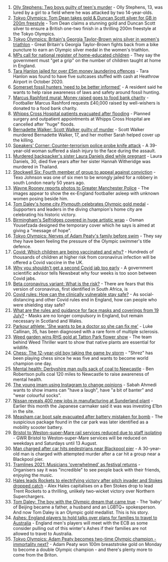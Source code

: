 1. [Olly Stephens: Two boys guilty of teen's murder](https://www.bbc.co.uk/news/uk-england-berkshire-57901344) - Olly Stephens, 13, was lured by a girl to a field where he was attacked by two 14-year-olds.
2. [Tokyo Olympics: Tom Dean takes gold & Duncan Scott silver for GB in 200m freestyle](https://www.bbc.co.uk/sport/olympics/57979697) - Tom Dean claims a stunning gold and Duncan Scott silver to ensure a British one-two finish in a thrilling 200m freestyle at the Tokyo Olympics.
3. [Tokyo Olympics: Britain's Georgia Taylor-Brown wins silver in women's triathlon](https://www.bbc.co.uk/sport/olympics/57979326) - Great Britain's Georgia Taylor-Brown fights back from a bike puncture to earn an Olympic silver medal in the women's triathlon.
4. [MPs call for national register of home-educated children](https://www.bbc.co.uk/news/education-57974170) - They say the government must "get a grip" on the number of children taught at home in England.
5. [Tara Hanlon jailed for over £5m money laundering offences](https://www.bbc.co.uk/news/uk-england-leeds-57972616) - Tara Hanlon was found to have five suitcases stuffed with cash at Heathrow Airport in October 2020.
6. [Somerset fossil hunters 'need to be better informed'](https://www.bbc.co.uk/news/uk-england-somerset-57917346) - A resident said he wants to help raise awareness of laws and safety around fossil hunting.
7. [Marcus Rashford mural: Money raised goes to food bank charity](https://www.bbc.co.uk/news/uk-england-manchester-57970520) - Footballer Marcus Rashford requests £40,000 raised by well-wishers is donated to a food bank charity.
8. [Whipps Cross Hospital patients evacuated after flooding](https://www.bbc.co.uk/news/uk-england-london-57971381) - Planned surgery and outpatient appointments at Whipps Cross Hospital are cancelled after "huge" floods.
9. [Bernadette Walker: Scott Walker guilty of murder](https://www.bbc.co.uk/news/uk-england-cambridgeshire-57931813) - Scott Walker murdered Bernadette Walker, 17, and her mother Sarah helped cover up the killing.
10. [Speakers' Corner: Counter-terrorism police probe knife attack](https://www.bbc.co.uk/news/uk-england-london-57973119) - A 39-year-old woman suffered a slash injury to the face during the assault.
11. [Murdered backpacker's sister Laura Daniels died while pregnant](https://www.bbc.co.uk/news/uk-england-norfolk-57977180) - Laura Daniels, 30, died five years after her sister Hannah Witheridge was murdered in Thailand.
12. [Stockwell Six: Fourth member of group to appeal against conviction](https://www.bbc.co.uk/news/uk-england-london-57973112) - Texo Johnson was one of six men to be wrongly jailed for a robbery in south London nearly 50 years ago.
13. [Wayne Rooney reports photos to Greater Manchester Police](https://www.bbc.co.uk/news/uk-england-manchester-57970044) - The images appear to show the ex-England footballer asleep with unknown women posing beside him.
14. [Tom Daley's home city Plymouth celebrates Olympic gold medal](https://www.bbc.co.uk/news/uk-england-devon-57978334) - Supporters and leaders in the diving champion's home city are celebrating his historic victory.
15. [Birmingham's Selfridges covered in huge artistic wrap](https://www.bbc.co.uk/news/uk-england-birmingham-57976604) - Osman Yousefzada designed the temporary cover which he says is aimed at giving a "message of hope".
16. [Tokyo Olympics: Nerves of Adam Peaty's family before swim](https://www.bbc.co.uk/news/uk-england-stoke-staffordshire-57972870) - They say they have been feeling the pressure of the Olympic swimmer's title defence.
17. [Covid: Which children are being vaccinated and why?](https://www.bbc.co.uk/news/health-57888429) - Hundreds of thousands of children at higher risk from coronavirus infection will be offered a Covid vaccine in the UK.
18. [Why you shouldn't get a second Covid jab too early](https://www.bbc.co.uk/news/newsbeat-57682233) - A government scientific advisor tells Newsbeat why four weeks is too soon between Covid jabs.
19. [Beta coronavirus variant: What is the risk?](https://www.bbc.co.uk/news/health-55534727) - There are fears that this version of coronavirus, first identified in South Africa, is
20. [Covid rules: How can the clinically vulnerable stay safe?](https://www.bbc.co.uk/news/health-51997151) - As social-distancing and other Covid rules end in England, how can people who were shielding stay safe?
21. [What are the rules and guidance for face masks and coverings from 19 July?](https://www.bbc.co.uk/news/health-51205344) - Masks are no longer compulsory in England, but remain necessary in Scotland and Wales.
22. [Parkour athlete: 'She wants to be a doctor so she can fix me'](https://www.bbc.co.uk/news/uk-england-nottinghamshire-57932996) - Luke Callinan, 35, has been diagnosed with a rare form of multiple sclerosis.
23. [Weed garden wins RHS gold at Tatton Park flower show](https://www.bbc.co.uk/news/uk-england-manchester-57961460) - The team behind Weed Thriller want to show that native plants are essential for wildlife.
24. [Chess: The 12-year-old boy taking the game by storm](https://www.bbc.co.uk/news/uk-england-london-57919082) - "Shrez" has been playing chess since he was five and wants to become world champion one day.
25. [Mental health: Derbyshire man pulls sack of coal to Newcastle](https://www.bbc.co.uk/news/uk-england-derbyshire-57915879) - Ben Robertson pulls coal 120 miles to Newcastle to raise awareness of mental health.
26. [The young imam using Instagram to change opinions](https://www.bbc.co.uk/news/uk-england-manchester-57946493) - Sabah Ahmedi wants to show imams can "have a laugh", have "a bit of banter" and "wear colourful socks".
27. [Nissan reveals 400 new jobs in manufacturing at Sunderland plant](https://www.bbc.co.uk/news/uk-england-tyne-57962364) - Earlier this month the Japanese carmaker said it was was investing £1bn in the site.
28. [Measham car boot sale evacuated after battery mistaken for bomb](https://www.bbc.co.uk/news/uk-england-leicestershire-57970384) - The suspicious package found in the car park was later identified as a mobility scooter battery.
29. [Bristol to Weston-super-Mare rail services reduced due to staff isolating](https://www.bbc.co.uk/news/uk-england-somerset-57940377) - GWR Bristol to Weston-super-Mare services will be reduced on weekdays and Saturdays until 13 August.
30. [Man charged after car hits pedestrians near Blackpool pier](https://www.bbc.co.uk/news/uk-england-lancashire-57967317) - A 30-year-old man is charged with attempted murder after a car hit a group near a Blackpool pier.
31. [Tramlines 2021: Musicians 'overwhelmed' as festival returns](https://www.bbc.co.uk/news/uk-england-south-yorkshire-57968341) - Organisers say it was "incredible" to see people back with their friends, enjoying the music.
32. [Hales leads Rockets to electrifying victory after pitch invader and Stokes dropped catch](https://www.bbc.co.uk/sport/cricket/57974669) - Alex Hales capitalises on a Ben Stokes drop to lead Trent Rockets to a thrilling, unlikely two-wicket victory over Northern Superchargers.
33. [Tom Daley: The boy with the Olympic dream that came true](https://www.bbc.co.uk/sport/olympics/57968119) - The 'baby' of Beijing became a father, a husband and an LGBTQ+ spokesperson. And now Tom Daley is an Olympic gold medallist. This is his story.
34. [Ashes: England players to hold talks over plans for families to travel to Australia](https://www.bbc.co.uk/sport/cricket/57976072) - England men's players will meet with the ECB as some consider pulling out of this winter's Ashes if their families are not allowed to travel to Australia.
35. [Tokyo Olympics: Adam Peaty becomes two-time Olympic champion - immortality next?](https://www.bbc.co.uk/sport/olympics/57968850) - Adam Peaty won 100m breaststroke gold on Monday to become a double Olympic champion - and there's plenty more to come from the Briton.
